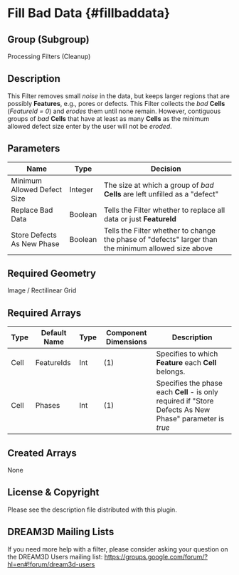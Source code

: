 Fill Bad Data {#fillbaddata}
=============

## Group (Subgroup) ##
Processing Filters (Cleanup)

## Description ##
This Filter removes small *noise* in the data, but keeps larger regions that are possibly **Features**, e.g., pores or defects.
This Filter collects the *bad* **Cells** (*FeatureId = 0*) and _erodes_ them until none remain. However, contiguous groups of *bad* **Cells** that have at least as many **Cells** as the minimum allowed defect size enter by the user will not be _eroded_.

## Parameters ##
| Name | Type | Decision |
|------|------|------|
| Minimum Allowed Defect Size | Integer | The size at which a group of *bad* **Cells** are left unfilled as a "defect" |
| Replace Bad Data | Boolean | Tells the Filter whether to replace all data or just **FeatureId** |
| Store Defects As New Phase | Boolean | Tells the Filter whether to change the phase of "defects" larger than the minimum allowed size above |

## Required Geometry ##
Image / Rectilinear Grid

## Required Arrays ##
| Type | Default Name | Type | Component Dimensions | Description |
|------|--------------|-------------|---------|-----|
| Cell | FeatureIds | Int | (1) | Specifies to which **Feature** each **Cell** belongs. |
| Cell | Phases | Int | (1) | Specifies the phase each **Cell** - is only required if "Store Defects As New Phase" parameter is *true* |

## Created Arrays ##
None

## License & Copyright ##

Please see the description file distributed with this plugin.

## DREAM3D Mailing Lists ##

If you need more help with a filter, please consider asking your question on the DREAM3D Users mailing list:
https://groups.google.com/forum/?hl=en#!forum/dream3d-users


